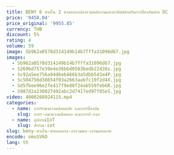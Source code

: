 ```yaml
---
title: BENY 6 สายใน 2 สายออกกล่องรวมพลังงานแสงอาทิตย์สําหรับการป้องกันสาย DC
price: '9458.04'
price_original: '9955.85'
currency: THB
discount: 5%
rating: 4
volume: 59
image: Sb962a0578d314149b14b7fffa31096d67.jpg
images:
  - Sb962a0578d314149b14b7fffa31096d67.jpg
  - S269bd757e39e4e36bbd0583bedb22438z.jpg
  - Sc92a5ee756a94d6eb466b3a5dbb543a4P.jpg
  - Sc504756d38654f03a2663aabfc19f2d4X.jpg
  - Sd5fbee96e2fe417f9e88f24ab559feb6R.jpg
  - S987d2a230027492abc2d7417ed97f85eS.jpg
video: 4000268924115.mp4
categories:
  - name: การรักษาความปลอดภัย และการป้องกัน
    slug: การร-กษาความปลอดภ-และการป-องก
  - name: อุปกรณ์IoT
    slug: ปกรณ-iot
slug: beny-สายใน-สายออกกล-องรวมพล-งงานแสงอาท
encode: omuSV6O
lang: th
---
```

  